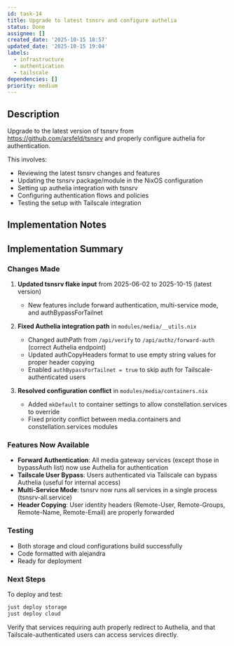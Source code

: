 ```yaml
---
id: task-14
title: Upgrade to latest tsnsrv and configure authelia
status: Done
assignee: []
created_date: '2025-10-15 18:57'
updated_date: '2025-10-15 19:04'
labels:
  - infrastructure
  - authentication
  - tailscale
dependencies: []
priority: medium
---
```


## Description

<!-- SECTION:DESCRIPTION:BEGIN -->
Upgrade to the latest version of tsnsrv from https://github.com/arsfeld/tsnsrv and properly configure authelia for authentication.

This involves:
- Reviewing the latest tsnsrv changes and features
- Updating the tsnsrv package/module in the NixOS configuration
- Setting up authelia integration with tsnsrv
- Configuring authentication flows and policies
- Testing the setup with Tailscale integration
<!-- SECTION:DESCRIPTION:END -->

## Implementation Notes

<!-- SECTION:NOTES:BEGIN -->
## Implementation Summary

### Changes Made

1. **Updated tsnsrv flake input** from 2025-06-02 to 2025-10-15 (latest version)
   - New features include forward authentication, multi-service mode, and authBypassForTailnet

2. **Fixed Authelia integration path** in `modules/media/__utils.nix`
   - Changed authPath from `/api/verify` to `/api/authz/forward-auth` (correct Authelia endpoint)
   - Updated authCopyHeaders format to use empty string values for proper header copying
   - Enabled `authBypassForTailnet = true` to skip auth for Tailscale-authenticated users

3. **Resolved configuration conflict** in `modules/media/containers.nix`
   - Added `mkDefault` to container settings to allow constellation.services to override
   - Fixed priority conflict between media.containers and constellation.services modules

### Features Now Available

- **Forward Authentication**: All media gateway services (except those in bypassAuth list) now use Authelia for authentication
- **Tailscale User Bypass**: Users authenticated via Tailscale can bypass Authelia (useful for internal access)
- **Multi-Service Mode**: tsnsrv now runs all services in a single process (tsnsrv-all.service)
- **Header Copying**: User identity headers (Remote-User, Remote-Groups, Remote-Name, Remote-Email) are properly forwarded

### Testing

- Both storage and cloud configurations build successfully
- Code formatted with alejandra
- Ready for deployment

### Next Steps

To deploy and test:
```bash
just deploy storage
just deploy cloud
```

Verify that services requiring auth properly redirect to Authelia, and that Tailscale-authenticated users can access services directly.
<!-- SECTION:NOTES:END -->
